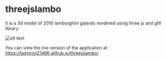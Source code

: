 # threejslambo
It is a 3d model of 2010 lamborghini galardo rendered using three js and gltf library.

![alt text](https://i.ibb.co/gJv43qz/lambo.jpg)

You can view the live version of the application at : https://ladytron21496.github.io/threejslambo/

